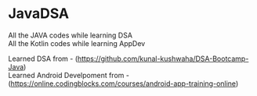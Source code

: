 # JavaDSA
All the JAVA codes while learning DSA <br />
All the Kotlin codes while learning AppDev

Learned DSA from - (https://github.com/kunal-kushwaha/DSA-Bootcamp-Java) <br />
Learned Android Develpoment from - (https://online.codingblocks.com/courses/android-app-training-online)
